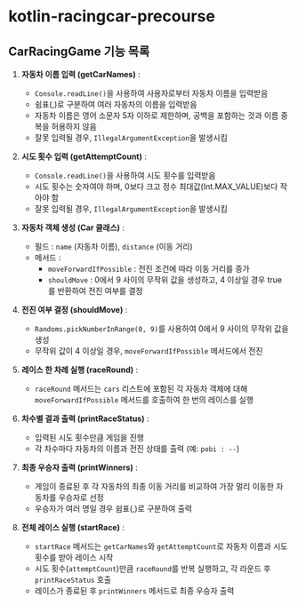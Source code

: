 # kotlin-racingcar-precourse

## CarRacingGame 기능 목록

1. **자동차 이름 입력 (getCarNames)** :
   - `Console.readLine()`을 사용하여 사용자로부터 자동차 이름을 입력받음
   - 쉼표(,)로 구분하여 여러 자동차의 이름을 입력받음
   - 자동차 이름은 영어 소문자 5자 이하로 제한하며, 공백을 포함하는 것과 이름 중복을 허용하지 않음
   - 잘못 입력될 경우, `IllegalArgumentException`을 발생시킴

2. **시도 횟수 입력 (getAttemptCount)** :
   - `Console.readLine()`을 사용하여 시도 횟수를 입력받음
   - 시도 횟수는 숫자여야 하며, 0보다 크고 정수 최대값(Int.MAX_VALUE)보다 작아야 함
   - 잘못 입력될 경우, `IllegalArgumentException`을 발생시킴

3. **자동차 객체 생성 (Car 클래스)** :
   - 필드 : `name` (자동차 이름), `distance` (이동 거리)
   - 메서드 :
      - `moveForwardIfPossible` : 전진 조건에 따라 이동 거리를 증가
      - `shouldMove` : 0에서 9 사이의 무작위 값을 생성하고, 4 이상일 경우 true를 반환하여 전진 여부를 결정

4. **전진 여부 결정 (shouldMove)** :
   - `Randoms.pickNumberInRange(0, 9)`를 사용하여 0에서 9 사이의 무작위 값을 생성
   - 무작위 값이 4 이상일 경우, `moveForwardIfPossible` 메서드에서 전진

5. **레이스 한 차례 실행 (raceRound)** :
   - `raceRound` 메서드는 `cars` 리스트에 포함된 각 자동차 객체에 대해 `moveForwardIfPossible` 메서드를 호출하여 한 번의 레이스를 실행

6. **차수별 결과 출력 (printRaceStatus)** :
   - 입력된 시도 횟수만큼 게임을 진행
   - 각 차수마다 자동차의 이름과 전진 상태를 출력 (예: `pobi : --`)

7. **최종 우승자 출력 (printWinners)** :
   - 게임이 종료된 후 각 자동차의 최종 이동 거리를 비교하여 가장 멀리 이동한 자동차를 우승자로 선정
   - 우승자가 여러 명일 경우 쉼표(,)로 구분하여 출력

8. **전체 레이스 실행 (startRace)** :
   - `startRace` 메서드는 `getCarNames`와 `getAttemptCount`로 자동차 이름과 시도 횟수를 받아 레이스 시작
   - 시도 횟수(`attemptCount`)만큼 `raceRound`를 반복 실행하고, 각 라운드 후 `printRaceStatus` 호출
   - 레이스가 종료된 후 `printWinners` 메서드로 최종 우승자 출력